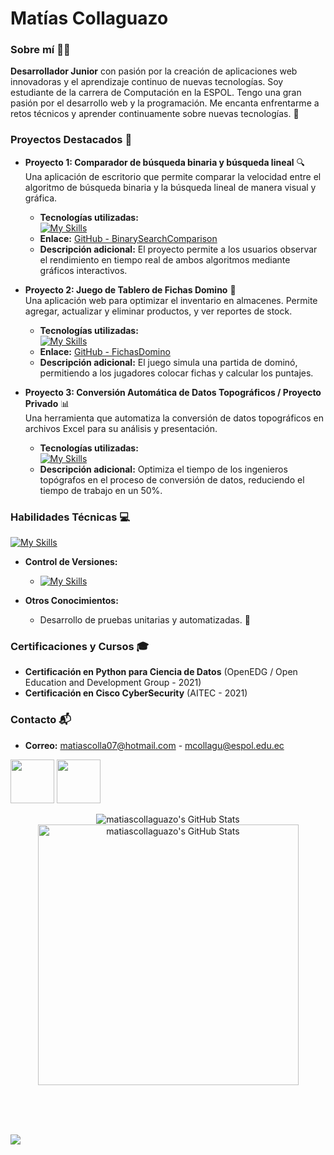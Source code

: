 # **Matías Collaguazo**

### **Sobre mí** 👨‍💻
**Desarrollador Junior** con pasión por la creación de aplicaciones web innovadoras y el aprendizaje continuo de nuevas tecnologías. Soy estudiante de la carrera de Computación en la ESPOL. Tengo una gran pasión por el desarrollo web y la programación. Me encanta enfrentarme a retos técnicos y aprender continuamente sobre nuevas tecnologías. 🌱

### **Proyectos Destacados** 🚀

* **Proyecto 1: Comparador de búsqueda binaria y búsqueda lineal** 🔍  
  Una aplicación de escritorio que permite comparar la velocidad entre el algoritmo de búsqueda binaria y la búsqueda lineal de manera visual y gráfica.  
  * **Tecnologías utilizadas:**  
  [![My Skills](https://skillicons.dev/icons?i=java)](https://skillicons.dev)  
  * **Enlace:** [GitHub - BinarySearchComparison](https://github.com/MatiasCollaguazo/BinarySearchComparison)  
  * **Descripción adicional:** El proyecto permite a los usuarios observar el rendimiento en tiempo real de ambos algoritmos mediante gráficos interactivos.

* **Proyecto 2: Juego de Tablero de Fichas Domino** 🎲  
  Una aplicación web para optimizar el inventario en almacenes. Permite agregar, actualizar y eliminar productos, y ver reportes de stock.  
  * **Tecnologías utilizadas:**  
  [![My Skills](https://skillicons.dev/icons?i=java)](https://skillicons.dev)  
  * **Enlace:** [GitHub - FichasDomino](https://github.com/PaulPer37/proyecto2p)  
  * **Descripción adicional:** El juego simula una partida de dominó, permitiendo a los jugadores colocar fichas y calcular los puntajes.

* **Proyecto 3: Conversión Automática de Datos Topográficos / Proyecto Privado** 📊  
  Una herramienta que automatiza la conversión de datos topográficos en archivos Excel para su análisis y presentación.  
  * **Tecnologías utilizadas:**  
  [![My Skills](https://skillicons.dev/icons?i=python)](https://skillicons.dev)  
  * **Descripción adicional:** Optimiza el tiempo de los ingenieros topógrafos en el proceso de conversión de datos, reduciendo el tiempo de trabajo en un 50%.

### **Habilidades Técnicas** 💻

[![My Skills](https://skillicons.dev/icons?i=js,html,css,java,python,mysql)](https://skillicons.dev)  
* **Control de Versiones:**  
  - [![My Skills](https://skillicons.dev/icons?i=github,git,gitlab)](https://skillicons.dev)

* **Otros Conocimientos:**  
  - Desarrollo de pruebas unitarias y automatizadas. 🧪

### **Certificaciones y Cursos** 🎓

* **Certificación en Python para Ciencia de Datos** (OpenEDG / Open Education and Development Group - 2021)
* **Certificación en Cisco CyberSecurity** (AITEC - 2021)

### **Contacto** 📬

* **Correo:** [matiascolla07@hotmail.com](mailto:matiascolla07@hotmail.com)  - [mcollagu@espol.edu.ec](mailto:mcollagu@espol.edu.ec)  

<a href="https://www.linkedin.com/in/matias-collaguazo-55b022257/"><img src="https://skillicons.dev/icons?i=linkedin" width="70px"/></a>
<a href="https://github.com/MatiasCollaguazo"><img src="https://skillicons.dev/icons?i=github" width="70px"/></a>


<div align="center">
<img src="https://github-readme-stats.vercel.app/api?username=matiascollaguazo&theme=outrun&show_icons=true&hide_border=false&count_private=true" alt="matiascollaguazo's GitHub Stats" />
<img src="https://github-readme-stats.vercel.app/api/top-langs/?username=matiascollaguazo&theme=outrun&show_icons=true&hide_border=false&layout=compact" alt="matiascollaguazo's GitHub Stats" width=417/>
</div>






<br><br><br>
  
<img src="https://imgur.com/rilHVxA.png"/>
